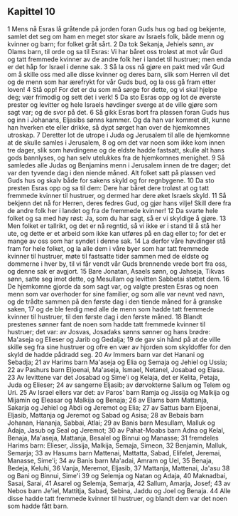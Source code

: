 ## Kapittel 10

1 Mens nå Esras lå gråtende på jorden foran Guds hus og bad og bekjente, samlet det seg om ham en meget stor skare av Israels folk, både menn og kvinner og barn; for folket gråt sårt.
2 Da tok Sekanja, Jehiels sønn, av Olams barn, til orde og sa til Esras: Vi har båret oss troløst at mot vår Gud og tatt fremmede kvinner av de andre folk her i landet til hustruer; men enda er det håp for Israel i denne sak.
3 Så la oss nå gjøre en pakt med vår Gud om å skille oss med alle disse kvinner og deres barn, slik som Herren vil det og de menn som har ærefrykt for vår Guds bud, og la oss gå fram etter loven!
4 Stå opp! For det er du som må sørge for dette, og vi skal hjelpe deg; vær frimodig og sett det i verk!
5 Da sto Esras opp og lot de øverste prester og levitter og hele Israels høvdinger sverge at de ville gjøre som sagt var; og de svor på det.
6 Så gikk Esras bort fra plassen foran Guds hus og inn i Johanans, Eljasibs sønns kammer. Og da han var kommet dit, kunne han hverken ete eller drikke, så dypt sørget han over de hjemkomnes utroskap.
7 Deretter lot de utrope i Juda og Jerusalem til alle de hjemkomne at de skulle samles i Jerusalem,
8 og om det var noen som ikke kom innen tre dager, slik som høvdingene og de eldste hadde fastsatt, skulle alt hans gods bannlyses, og han selv utelukkes fra de hjemkomnes menighet.
9 Så samledes alle Judas og Benjamins menn i Jerusalem innen de tre dager; det var den tyvende dag i den niende måned. Alt folket satt på plassen ved Guds hus og skalv både for sakens skyld og for regnbygene.
10 Da sto presten Esras opp og sa til dem: Dere har båret dere troløst at og tatt fremmede kvinner til hustruer, og dermed har dere øket Israels skyld.
11 Så bekjenn det nå for Herren, deres fedres Gud, og gjør hans vilje! Skill dere fra de andre folk her i landet og fra de fremmede kvinner!
12 Da svarte hele folket og sa med høy røst: Ja, som du har sagt, så er vi skyldige å gjøre.
13 Men folket er tallrikt, og det er nå regntid, så vi ikke er i stand til å stå her ute, og dette er et arbeid som ikke kan utføres på en dag eller to; for det er mange av oss som har syndet i denne sak.
14 La derfor våre høvdinger stå fram for hele folket, og la alle dem i våre byer som har tatt fremmede kvinner til hustruer, møte til fastsatte tider sammen med de eldste og dommerne i hver by, til vi får vendt vår Guds brennende vrede bort fra oss, og denne sak er avgjort.
15 Bare Jonatan, Asaels sønn, og Jahseja, Tikvas sønn, satte seg imot dette, og Mesullam og levitten Sabbetai støttet dem.
16 De hjemkomne gjorde da som sagt var, og valgte presten Esras og noen menn som var overhoder for sine familier, og som alle var nevnt ved navn, og de trådte sammen på den første dag i den tiende måned for å granske saken,
17 og de ble ferdig med alle de menn som hadde tatt fremmede kvinner til hustruer, til den første dag i den første måned.
18 Blandt prestenes sønner fant de noen som hadde tatt fremmede kvinner til hustruer; det var: av Josvas, Josadaks sønns sønner og hans brødre: Ma'aseja og Elieser og Jarib og Gedalja;
19 de gav sin hånd på at de ville skille seg fra sine hustruer og ofre en vær av hjorden som skyldoffer for den skyld de hadde pådradd seg.
20 Av Immers barn var det Hanani og Sebadja;
21 av Harims barn Ma'aseja og Elia og Semaja og Jehiel og Ussia;
22 av Pashurs barn Eljoenai, Ma'aseja, Ismael, Netanel, Josabad og Elasa.
23 Av levittene var det Josabad og Sime'i og Kelaja, det er Kelita, Petaja, Juda og Elieser;
24 av sangerne Eljasib; av dørvokterne Sallum og Telem og Uri.
25 Av Israel ellers var det: av Paros' barn Ramja og Jissija og Malkija og Mijamin og Eleasar og Malkija og Benaja;
26 av Elams barn Mattanja, Sakarja og Jehiel og Abdi og Jeremot og Elia;
27 av Sattus barn Eljoenai, Eljasib, Mattanja og Jeremot og Sabad og Asisa;
28 av Bebais barn Johanan, Hananja, Sabbai, Atlai;
29 av Banis barn Mesullam, Malluk og Adaja, Jasub og Seal og Jeremot;
30 av Pahat-Moabs barn Adna og Kelal, Benaja, Ma'aseja, Mattanja, Besalel og Binnui og Manasse;
31 fremdeles Harims barn: Elieser, Jissija, Malkija, Semaja, Simeon,
32 Benjamin, Malluk, Semarja;
33 av Hasums barn Mattenai, Mattatta, Sabad, Elifelet, Jeremai, Manasse, Sime'i;
34 av Banis barn Ma'adai, Amram og Uel,
35 Benaja, Bedeja, Keluhi,
36 Vanja, Meremot, Eljasib,
37 Mattanja, Mattenai, Ja'asu
38 og Bani og Binnui, Sime'i
39 og Selemja og Natan og Adaja,
40 Maknadbai, Sasai, Sarai,
41 Asarel og Selemja, Semarja,
42 Sallum, Amarja, Josef;
43 av Nebos barn Je'iel, Mattitja, Sabad, Sebina, Jaddu og Joel og Benaja.
44 Alle disse hadde tatt fremmede kvinner til hustruer, og blandt dem var det noen som hadde fått barn.
